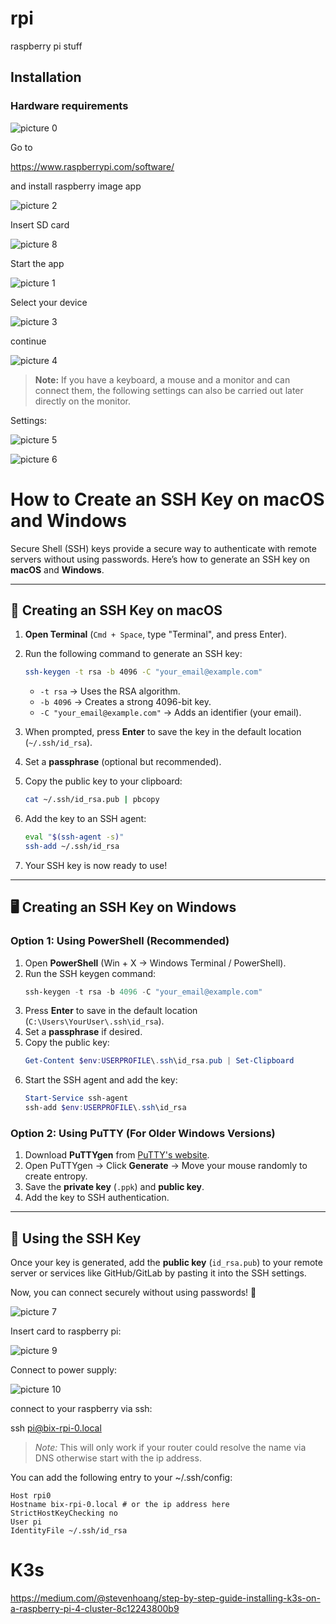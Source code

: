 # rpi
raspberry pi stuff

## Installation

### Hardware requirements

![picture 0](images/8602cc0f9d2013edb9d7422bb16c8bdf39555a97a3682dca80b147528a4e374c.png)  

Go to 

https://www.raspberrypi.com/software/

and install raspberry image app

![picture 2](images/178cbb6a6a05464c279627a8f4bedf8bf78605612518341b028d44975d52273d.png)  

Insert SD card

![picture 8](images/7c157f75b1179b90aee002c38dfb68be1b814db1b218f887c97ab7c679435a98.png)  

Start the app

![picture 1](images/4e1d8188d06d43aaa0181c37f7369697fc725889bb3f2efa76735a9dd0d86ed8.png)  

Select your device

![picture 3](images/11026dfcfff45812593adb64b5111d372eeac3cf50cfa29d9c2cfc01ec9d1f14.png)  

continue

![picture 4](images/0d649440687c76e4e46ccc6531c7e84d2a060e42c5660ee780ed9118e30badb2.png)  

> **Note:** If you have a keyboard, a mouse and a monitor and can connect them, the following settings can also be carried out later directly on the monitor.

Settings:

![picture 5](images/b1390dcf3b11ec061eb71f5617467c8e991e5da771207f55c4af19a983abed5e.png)  

![picture 6](images/2f6abbdcb9a37c3175e4e74124e42adacbe759d0cd151c629a6a8f9e081d34a9.png)  

# How to Create an SSH Key on macOS and Windows  

Secure Shell (SSH) keys provide a secure way to authenticate with remote servers without using passwords. Here’s how to generate an SSH key on **macOS** and **Windows**.

---

## **🔑 Creating an SSH Key on macOS**  
1. **Open Terminal** (`Cmd + Space`, type "Terminal", and press Enter).  
2. Run the following command to generate an SSH key:  
   ```sh
   ssh-keygen -t rsa -b 4096 -C "your_email@example.com"
   ```
   - `-t rsa` → Uses the RSA algorithm.  
   - `-b 4096` → Creates a strong 4096-bit key.  
   - `-C "your_email@example.com"` → Adds an identifier (your email).  

3. When prompted, press **Enter** to save the key in the default location (`~/.ssh/id_rsa`).  
4. Set a **passphrase** (optional but recommended).  
5. Copy the public key to your clipboard:  
   ```sh
   cat ~/.ssh/id_rsa.pub | pbcopy
   ```
6. Add the key to an SSH agent:  
   ```sh
   eval "$(ssh-agent -s)"
   ssh-add ~/.ssh/id_rsa
   ```
7. Your SSH key is now ready to use!

---

## **🖥️ Creating an SSH Key on Windows**  

### **Option 1: Using PowerShell (Recommended)**
1. Open **PowerShell** (Win + X → Windows Terminal / PowerShell).  
2. Run the SSH keygen command:  
   ```powershell
   ssh-keygen -t rsa -b 4096 -C "your_email@example.com"
   ```
3. Press **Enter** to save in the default location (`C:\Users\YourUser\.ssh\id_rsa`).  
4. Set a **passphrase** if desired.  
5. Copy the public key:  
   ```powershell
   Get-Content $env:USERPROFILE\.ssh\id_rsa.pub | Set-Clipboard
   ```
6. Start the SSH agent and add the key:  
   ```powershell
   Start-Service ssh-agent
   ssh-add $env:USERPROFILE\.ssh\id_rsa
   ```

### **Option 2: Using PuTTY (For Older Windows Versions)**
1. Download **PuTTYgen** from [PuTTY's website](https://www.chiark.greenend.org.uk/~sgtatham/putty/latest.html).  
2. Open PuTTYgen → Click **Generate** → Move your mouse randomly to create entropy.  
3. Save the **private key** (`.ppk`) and **public key**.  
4. Add the key to SSH authentication.

---

## **🔗 Using the SSH Key**  
Once your key is generated, add the **public key** (`id_rsa.pub`) to your remote server or services like GitHub/GitLab by pasting it into the SSH settings.

Now, you can connect securely without using passwords! 🚀


![picture 7](images/78a8e1453d4fc65ee5dd5aaef8d83ca279449f8f987f8b1c7dcf19d5b307a99e.png)  

Insert card to raspberry pi:

![picture 9](images/bc521892cd6bf9ae368bc0d3ef2550b88b5ac33507c669ae45a08be96e7437a5.png)  

Connect to power supply:

![picture 10](images/491a8060315f7c22de1c5492d1f77a08d12b3c899edde56b15a2658f769b19ad.png)  

connect to your raspberry via ssh:

ssh pi@bix-rpi-0.local

> *Note:* This will only work if your router could resolve the name via DNS otherwise start with the ip address.

You can add the following entry to your ~/.ssh/config:

```config
Host rpi0
Hostname bix-rpi-0.local # or the ip address here
StrictHostKeyChecking no
User pi
IdentityFile ~/.ssh/id_rsa
```

# K3s

https://medium.com/@stevenhoang/step-by-step-guide-installing-k3s-on-a-raspberry-pi-4-cluster-8c12243800b9


